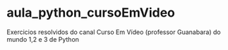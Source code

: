 # aula_python_cursoEmVideo
Exercicios resolvidos do canal Curso Em Vídeo (professor Guanabara) do mundo 1,2 e 3 de Python
